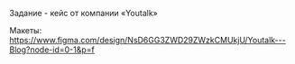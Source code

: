 Задание - кейс от компании «Youtalk»


Макеты:
https://www.figma.com/design/NsD6GG3ZWD29ZWzkCMUkjU/Youtalk---Blog?node-id=0-1&p=f
